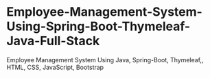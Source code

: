 # Employee-Management-System-Using-Spring-Boot-Thymeleaf-Java-Full-Stack
Employee Management System Using Java, Spring-Boot, Thymeleaf,, HTML, CSS, JavaScript, Bootstrap
